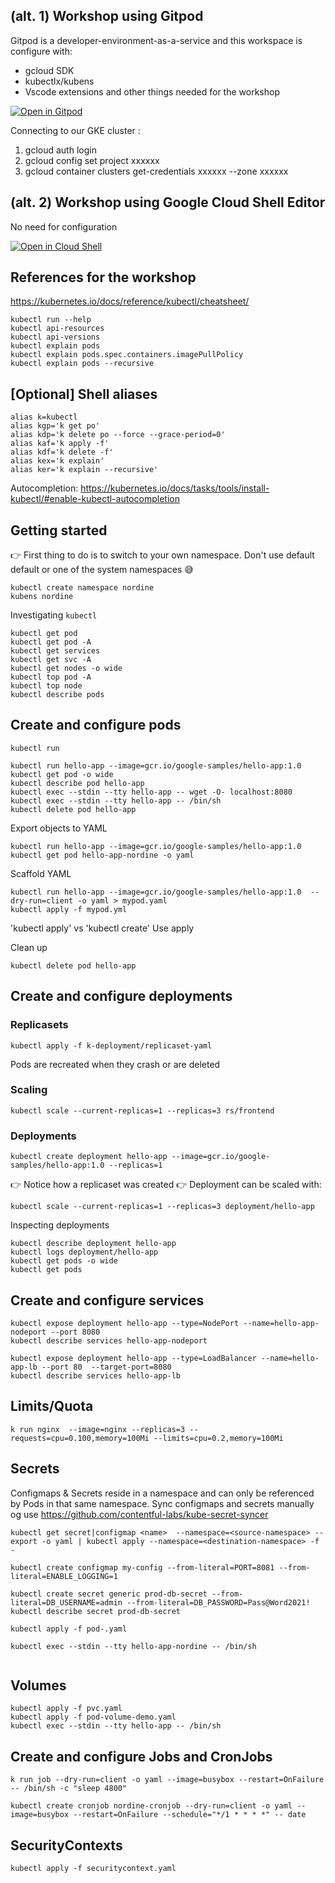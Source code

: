 ## (alt. 1) Workshop using Gitpod
Gitpod is a developer-environment-as-a-service and this workspace is configure with:
* gcloud SDK
* kubectlx/kubens
* Vscode extensions and other things needed for the workshop 

[![Open in Gitpod](https://gitpod.io/button/open-in-gitpod.svg)](https://gitpod.io/#https://github.com/nordineb/k8s2020/tree/master/into-kubernetes)

Connecting to our GKE cluster :
1. gcloud auth login
2. gcloud config set project xxxxxx
3. gcloud container clusters get-credentials xxxxxx --zone xxxxxx

## (alt. 2) Workshop using Google Cloud Shell Editor
No need for configuration

[![Open in Cloud Shell](https://gstatic.com/cloudssh/images/open-btn.svg)](https://ssh.cloud.google.com/cloudshell/editor?cloudshell_git_repo=https://github.com/nordineb/k8s2020.git)

## References for the workshop
https://kubernetes.io/docs/reference/kubectl/cheatsheet/

```
kubectl run --help
kubectl api-resources
kubectl api-versions
kubectl explain pods
kubectl explain pods.spec.containers.imagePullPolicy
kubectl explain pods --recursive
```

## [Optional] Shell aliases
```
alias k=kubectl
alias kgp='k get po'
alias kdp='k delete po --force --grace-period=0'
alias kaf='k apply -f'
alias kdf='k delete -f'
alias kex='k explain'
alias ker='k explain --recursive'
```
Autocompletion:
https://kubernetes.io/docs/tasks/tools/install-kubectl/#enable-kubectl-autocompletion

## Getting started

👉 First thing to do is to switch to your own namespace. Don't use default default or one of the system namespaces 😅
```
kubectl create namespace nordine
kubens nordine
```

Investigating `kubectl`
```
kubectl get pod
kubectl get pod -A
kubectl get services
kubectl get svc -A
kubectl get nodes -o wide
kubectl top pod -A
kubectl top node
kubectl describe pods
```

## Create and configure pods

`kubectl run`
```
kubectl run hello-app --image=gcr.io/google-samples/hello-app:1.0
kubectl get pod -o wide
kubectl describe pod hello-app
kubectl exec --stdin --tty hello-app -- wget -O- localhost:8080
kubectl exec --stdin --tty hello-app -- /bin/sh
kubectl delete pod hello-app
```

Export objects to YAML
```
kubectl run hello-app --image=gcr.io/google-samples/hello-app:1.0
kubectl get pod hello-app-nordine -o yaml
```

Scaffold YAML
```
kubectl run hello-app --image=gcr.io/google-samples/hello-app:1.0  --dry-run=client -o yaml > mypod.yaml 
kubectl apply -f mypod.yml
```

'kubectl apply' vs 'kubectl create'
Use apply


Clean up
```
kubectl delete pod hello-app
```

## Create and configure deployments

### Replicasets 
```
kubectl apply -f k-deployment/replicaset-yaml
```
Pods are recreated when they crash or are deleted
### Scaling 
```
kubectl scale --current-replicas=1 --replicas=3 rs/frontend
```

### Deployments
```
kubectl create deployment hello-app --image=gcr.io/google-samples/hello-app:1.0 --replicas=1
```
👉 Notice how a replicaset was created
👉 Deployment can be scaled with:
```
kubectl scale --current-replicas=1 --replicas=3 deployment/hello-app
```

Inspecting deployments
```
kubectl describe deployment hello-app
kubectl logs deployment/hello-app  
kubectl get pods -o wide
kubectl get pods
```

## Create and configure services
```
kubectl expose deployment hello-app --type=NodePort --name=hello-app-nodeport --port 8080
kubectl describe services hello-app-nodeport

kubectl expose deployment hello-app --type=LoadBalancer --name=hello-app-lb --port 80  --target-port=8080
kubectl describe services hello-app-lb
```

## Limits/Quota
```
k run nginx  --image=nginx --replicas=3 --requests=cpu=0.100,memory=100Mi --limits=cpu=0.2,memory=100Mi
```

## Secrets

Configmaps & Secrets reside in a namespace and can only be referenced by Pods in that same namespace. Sync configmaps and secrets manually og use https://github.com/contentful-labs/kube-secret-syncer

```
kubectl get secret|configmap <name>  --namespace=<source-namespace> --export -o yaml | kubectl apply --namespace=<destination-namespace> -f -
```

```
kubectl create configmap my-config --from-literal=PORT=8081 --from-literal=ENABLE_LOGGING=1

kubectl create secret generic prod-db-secret --from-literal=DB_USERNAME=admin --from-literal=DB_PASSWORD=Pass@Word2021!
kubectl describe secret prod-db-secret

kubectl apply -f pod-.yaml

kubectl exec --stdin --tty hello-app-nordine -- /bin/sh


```
## Volumes
```
kubectl apply -f pvc.yaml
kubectl apply -f pod-volume-demo.yaml
kubectl exec --stdin --tty hello-app -- /bin/sh
```

## Create and configure Jobs and CronJobs
```
k run job --dry-run=client -o yaml --image=busybox --restart=OnFailure -- /bin/sh -c "sleep 4800" 

kubectl create cronjob nordine-cronjob --dry-run=client -o yaml --image=busybox --restart=OnFailure --schedule="*/1 * * * *" -- date 
```

## SecurityContexts
```
kubectl apply -f securitycontext.yaml
```



